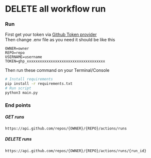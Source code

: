 # DELETE all workflow run 
### Run
First get your token via [Github Token provider](https://github.com/settings/tokens)
<br>
Then change .env file as you need it should be like this 
```dotenv
OWNER=owner
REPO=repo
USERNAME=username
TOKEN=ghp_xxxxxxxxxxxxxxxxxxxxxxxxxxxxxxxxxxxx
```
Then run these command on your Terminal/Console
```bash
# Install requirements
pip install -r requirements.txt
# Run script
python3 main.py
```

### End points
##### GET runs
```dotenv
https://api.github.com/repos/{OWNER}/{REPO}/actions/runs
```
##### DELETE runs 
```dotenv
https://api.github.com/repos/{OWNER}/{REPO}/actions/runs/{run_id}
```